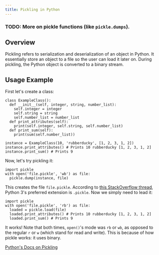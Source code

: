 ```yaml
---
title: Pickling in Python
---
```


### TODO: More on pickle functions (like `pickle.dumps`).
## Overview
Pickling refers to serialization and deserialization of an object in Python. It essentially store an object to a file so the user can load it later on. During pickling, the Python object is converted to a binary stream.

## Usage Example
First let's create a class:

    class ExampleClass():
      def __init__(self, integer, string, number_list):
        self.integer = integer
        self.string = string
        self.number_list = number_list
      def print_attributes(self):
        print(self.integer, self.string, self.number_list)
      def print_sum(self):
        print(sum(self.number_list))

    instance = ExampleClass(10, 'rubberducky', [1, 2, 3, 1, 2])
    instance.print_attributes() # Prints 10 rubberducky [1, 2, 3, 1, 2]
    instance.print_sum() # Prints 9
    
Now, let's try pickling it:

    import pickle
    with open('file.pickle', 'wb') as file:
      pickle.dump(instance, file)

This creates the file `file.pickle`. According to <a href='https://stackoverflow.com/questions/40433474/preferred-or-most-common-file-extension-for-pickle-files'>this StackOverflow thread</a>, Python 3's preferred extension is `.pickle`. Now we simply need to lead it:

    import pickle
    with open('file.pickle', 'rb') as file:
      loaded = pickle.load(file)
      loaded.print_attributes() # Prints 10 rubberducky [1, 2, 3, 1, 2]
      loaded.print_sum() # Prints 9
    
It works! Note that both times, `open()`'s mode was `rb` or `wb`, as opposed to the regular `r` or `w` (which stand for read and write). This is because of how pickle works: it uses binary.
    
 <a href='https://docs.python.org/3/library/pickle.html'>Python's Docs on Pickling</a>
